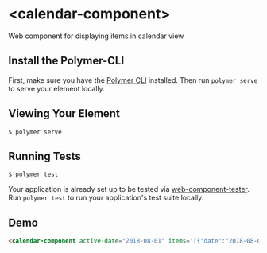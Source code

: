 # \<calendar-component\>

Web component for displaying items in calendar view

## Install the Polymer-CLI

First, make sure you have the [Polymer CLI](https://www.npmjs.com/package/polymer-cli) installed. Then run `polymer serve` to serve your element locally.

## Viewing Your Element

```
$ polymer serve
```

## Running Tests

```
$ polymer test
```

Your application is already set up to be tested via [web-component-tester](https://github.com/Polymer/web-component-tester). Run `polymer test` to run your application's test suite locally.

## Demo
<!--
```
<custom-element-demo>
  <template>
    <script src="../webcomponentsjs/webcomponents-lite.js"></script>
    <link rel="import" href="calendar-component.html">
    	<script>
	    	document.addEventListener('WebComponentsReady', function() {
	    		var calendar = document.querySelector('calendar-component');
      		calendar.addEventListener('event-clicked', function(e) {
    				alert('Event clicked : ['+e.detail.subject+']');
    			});
		})
	  </script>
    <next-code-block></next-code-block>
  </template>
</custom-element-demo>
```
-->
```html
<calendar-component active-date="2018-08-01" items='[{"date":"2018-08-08 20:00","subject":"Meeting", "theme" : "primary"}, {"date":"2018-08-14 12:30","subject":"Dentist Appointment", "theme" : "contrast primary"}, {"date":"2018-08-24 19:30","subject":"Dinner with Friends", "theme" : "success primary"}]'></calendar-component>
```
